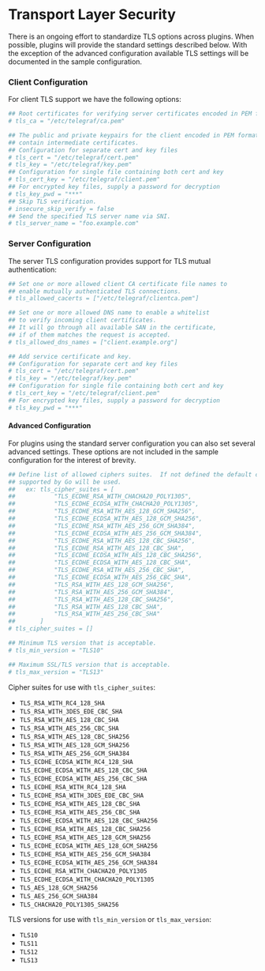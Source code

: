 # Transport Layer Security

There is an ongoing effort to standardize TLS options across plugins.  When
possible, plugins will provide the standard settings described below.  With the
exception of the advanced configuration available TLS settings will be
documented in the sample configuration.

### Client Configuration

For client TLS support we have the following options:
```toml
## Root certificates for verifying server certificates encoded in PEM format.
# tls_ca = "/etc/telegraf/ca.pem"

## The public and private keypairs for the client encoded in PEM format.  May
## contain intermediate certificates.
## Configuration for separate cert and key files
# tls_cert = "/etc/telegraf/cert.pem"
# tls_key = "/etc/telegraf/key.pem"
## Configuration for single file containing both cert and key
# tls_cert_key = "/etc/telegraf/client.pem"
## For encrypted key files, supply a password for decryption
# tls_key_pwd = "***" 
## Skip TLS verification.
# insecure_skip_verify = false
## Send the specified TLS server name via SNI.
# tls_server_name = "foo.example.com"
```

### Server Configuration

The server TLS configuration provides support for TLS mutual authentication:

```toml
## Set one or more allowed client CA certificate file names to
## enable mutually authenticated TLS connections.
# tls_allowed_cacerts = ["/etc/telegraf/clientca.pem"]

## Set one or more allowed DNS name to enable a whitelist
## to verify incoming client certificates.
## It will go through all available SAN in the certificate,
## if of them matches the request is accepted.
# tls_allowed_dns_names = ["client.example.org"]

## Add service certificate and key.
## Configuration for separate cert and key files
# tls_cert = "/etc/telegraf/cert.pem"
# tls_key = "/etc/telegraf/key.pem"
## Configuration for single file containing both cert and key
# tls_cert_key = "/etc/telegraf/client.pem"
## For encrypted key files, supply a password for decryption
# tls_key_pwd = "***" 
```

#### Advanced Configuration

For plugins using the standard server configuration you can also set several
advanced settings.  These options are not included in the sample configuration
for the interest of brevity.

```toml
## Define list of allowed ciphers suites.  If not defined the default ciphers
## supported by Go will be used.
##   ex: tls_cipher_suites = [
## 	         "TLS_ECDHE_RSA_WITH_CHACHA20_POLY1305",
## 	         "TLS_ECDHE_ECDSA_WITH_CHACHA20_POLY1305",
## 	         "TLS_ECDHE_RSA_WITH_AES_128_GCM_SHA256",
## 	         "TLS_ECDHE_ECDSA_WITH_AES_128_GCM_SHA256",
## 	         "TLS_ECDHE_RSA_WITH_AES_256_GCM_SHA384",
## 	         "TLS_ECDHE_ECDSA_WITH_AES_256_GCM_SHA384",
## 	         "TLS_ECDHE_RSA_WITH_AES_128_CBC_SHA256",
## 	         "TLS_ECDHE_RSA_WITH_AES_128_CBC_SHA",
## 	         "TLS_ECDHE_ECDSA_WITH_AES_128_CBC_SHA256",
## 	         "TLS_ECDHE_ECDSA_WITH_AES_128_CBC_SHA",
## 	         "TLS_ECDHE_RSA_WITH_AES_256_CBC_SHA",
## 	         "TLS_ECDHE_ECDSA_WITH_AES_256_CBC_SHA",
## 	         "TLS_RSA_WITH_AES_128_GCM_SHA256",
## 	         "TLS_RSA_WITH_AES_256_GCM_SHA384",
## 	         "TLS_RSA_WITH_AES_128_CBC_SHA256",
## 	         "TLS_RSA_WITH_AES_128_CBC_SHA",
## 	         "TLS_RSA_WITH_AES_256_CBC_SHA"
##       ]
# tls_cipher_suites = []

## Minimum TLS version that is acceptable.
# tls_min_version = "TLS10"

## Maximum SSL/TLS version that is acceptable.
# tls_max_version = "TLS13"
```

Cipher suites for use with `tls_cipher_suites`:
- `TLS_RSA_WITH_RC4_128_SHA`
- `TLS_RSA_WITH_3DES_EDE_CBC_SHA`
- `TLS_RSA_WITH_AES_128_CBC_SHA`
- `TLS_RSA_WITH_AES_256_CBC_SHA`
- `TLS_RSA_WITH_AES_128_CBC_SHA256`
- `TLS_RSA_WITH_AES_128_GCM_SHA256`
- `TLS_RSA_WITH_AES_256_GCM_SHA384`
- `TLS_ECDHE_ECDSA_WITH_RC4_128_SHA`
- `TLS_ECDHE_ECDSA_WITH_AES_128_CBC_SHA`
- `TLS_ECDHE_ECDSA_WITH_AES_256_CBC_SHA`
- `TLS_ECDHE_RSA_WITH_RC4_128_SHA`
- `TLS_ECDHE_RSA_WITH_3DES_EDE_CBC_SHA`
- `TLS_ECDHE_RSA_WITH_AES_128_CBC_SHA`
- `TLS_ECDHE_RSA_WITH_AES_256_CBC_SHA`
- `TLS_ECDHE_ECDSA_WITH_AES_128_CBC_SHA256`
- `TLS_ECDHE_RSA_WITH_AES_128_CBC_SHA256`
- `TLS_ECDHE_RSA_WITH_AES_128_GCM_SHA256`
- `TLS_ECDHE_ECDSA_WITH_AES_128_GCM_SHA256`
- `TLS_ECDHE_RSA_WITH_AES_256_GCM_SHA384`
- `TLS_ECDHE_ECDSA_WITH_AES_256_GCM_SHA384`
- `TLS_ECDHE_RSA_WITH_CHACHA20_POLY1305`
- `TLS_ECDHE_ECDSA_WITH_CHACHA20_POLY1305`
- `TLS_AES_128_GCM_SHA256`
- `TLS_AES_256_GCM_SHA384`
- `TLS_CHACHA20_POLY1305_SHA256`

TLS versions for use with `tls_min_version` or `tls_max_version`:
- `TLS10`
- `TLS11`
- `TLS12`
- `TLS13`

